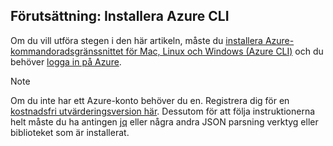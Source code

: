 ## <a name="prerequisite-install-the-azure-cli"></a>Förutsättning: Installera Azure CLI
Om du vill utföra stegen i den här artikeln, måste du [installera Azure-kommandoradsgränssnittet för Mac, Linux och Windows (Azure CLI)](../articles/cli-install-nodejs.md) och du behöver [logga in på Azure](/cli/azure/authenticate-azure-cli). 

> [!NOTE]
> Om du inte har ett Azure-konto behöver du en. Registrera dig för en [kostnadsfri utvärderingsversion här](../articles/active-directory/sign-up-organization.md). Dessutom för att följa instruktionerna helt måste du ha antingen [jq](https://stedolan.github.io/jq/) eller några andra JSON parsning verktyg eller biblioteket som är installerat.
> 
> 

